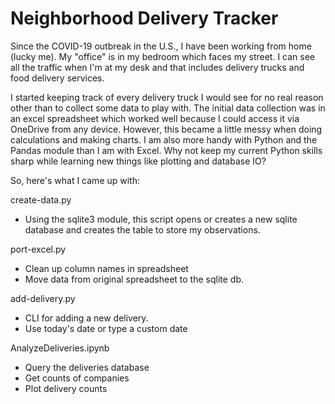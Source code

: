# Neighborhood Delivery Tracker

Since the COVID-19 outbreak in the U.S., I have been working from home (lucky me).  My "office" is in my bedroom which faces my street. I can see all the traffic when I'm at my desk and that includes delivery trucks and food delivery services.

I started keeping track of every delivery truck I would see for no real reason other than to collect some data to play with.  The initial data collection was in an excel spreadsheet which worked well because I could access it via OneDrive from any device.  However, this became a little messy when doing calculations and making charts.  I am also more handy with Python and the Pandas module than I am with Excel.  Why not keep my current Python skills sharp while learning new things like plotting and database IO?

So, here's what I came up with:

create-data.py
- Using the sqlite3 module, this script opens or creates a new sqlite database and creates the table to store my observations.

port-excel.py
- Clean up column names in spreadsheet
- Move data from original spreadsheet to the sqlite db.

add-delivery.py
- CLI for adding a new delivery.
- Use today's date or type a custom date

AnalyzeDeliveries.ipynb
- Query the deliveries database
- Get counts of companies
- Plot delivery counts

